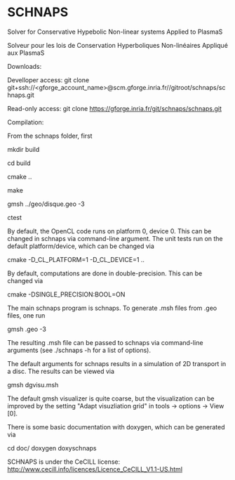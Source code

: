 SCHNAPS
=======

Solver for Conservative Hypebolic Non-linear systems Applied to PlasmaS

Solveur pour les lois de Conservation Hyperboliques Non-linéaires
Appliqué aux PlasmaS


Downloads:

Develloper access:
git clone git+ssh://<gforge_account_name>\@scm.gforge.inria.fr//gitroot/schnaps/schnaps.git

Read-only access:
git clone https://gforge.inria.fr/git/schnaps/schnaps.git


Compilation:

From the schnaps folder, first

mkdir build

cd build

cmake ..

make

gmsh ../geo/disque.geo -3

ctest


By default, the OpenCL code runs on platform 0, device 0.  This
can be changed in schnaps via command-line argument.  The unit tests
run on the default platform/device, which can be changed via

cmake -D_CL_PLATFORM=1 -D_CL_DEVICE=1  ..

By default, computations are done in double-precision.  This can be
changed via

cmake -DSINGLE_PRECISION:BOOL=ON


The main schnaps program is schnaps.  To generate .msh files from .geo
files, one run

gmsh <file>.geo -3

The resulting .msh file can be passed to schnaps via command-line
arguments (see ./schnaps -h for a list of options).

The default arguments for schnaps results in a simulation of 2D
transport in a disc.  The results can be viewed via

gmsh dgvisu.msh

The default gmsh visualizer is quite coarse, but the visualization can
be improved by the setting "Adapt visuzliation grid" in
tools -> options -> View [0].


There is some basic documentation with doxygen, which can be generated via

cd doc/
doxygen doxyschnaps



SCHNAPS is under the CeCILL license:
http://www.cecill.info/licences/Licence_CeCILL_V1.1-US.html
